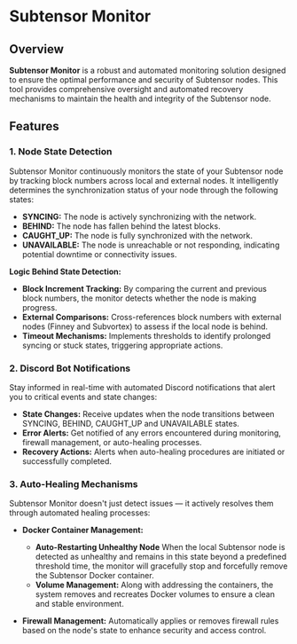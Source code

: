 # Subtensor Monitor

## Overview

**Subtensor Monitor** is a robust and automated monitoring solution designed to ensure the optimal performance and security of Subtensor nodes. This tool provides comprehensive oversight and automated recovery mechanisms to maintain the health and integrity of the Subtensor node.

## Features

### 1. **Node State Detection**

Subtensor Monitor continuously monitors the state of your Subtensor node by tracking block numbers across local and external nodes. It intelligently determines the synchronization status of your node through the following states:

- **SYNCING:** The node is actively synchronizing with the network.
- **BEHIND:** The node has fallen behind the latest blocks.
- **CAUGHT_UP:** The node is fully synchronized with the network.
- **UNAVAILABLE:** The node is unreachable or not responding, indicating potential downtime or connectivity issues.

**Logic Behind State Detection:**

- **Block Increment Tracking:** By comparing the current and previous block numbers, the monitor detects whether the node is making progress.
- **External Comparisons:** Cross-references block numbers with external nodes (Finney and Subvortex) to assess if the local node is behind.
- **Timeout Mechanisms:** Implements thresholds to identify prolonged syncing or stuck states, triggering appropriate actions.

### 2. **Discord Bot Notifications**

Stay informed in real-time with automated Discord notifications that alert you to critical events and state changes:

- **State Changes:** Receive updates when the node transitions between SYNCING, BEHIND, CAUGHT_UP and UNAVAILABLE states.
- **Error Alerts:** Get notified of any errors encountered during monitoring, firewall management, or auto-healing processes.
- **Recovery Actions:** Alerts when auto-healing procedures are initiated or successfully completed.

### 3. **Auto-Healing Mechanisms**

Subtensor Monitor doesn't just detect issues — it actively resolves them through automated healing processes:

- **Docker Container Management:**
  - **Auto-Restarting Unhealthy Node** When the local Subtensor node is detected as unhealthy and remains in this state beyond a predefined threshold time, the monitor will gracefully stop and forcefully remove the Subtensor Docker container.
  - **Volume Management:** Along with addressing the containers, the system removes and recreates Docker volumes to ensure a clean and stable environment.

- **Firewall Management:**
  Automatically applies or removes firewall rules based on the node's state to enhance security and access control.